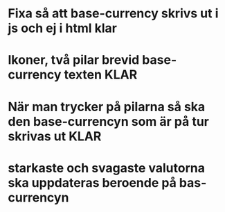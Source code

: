 # Fixa så att base-currency skrivs ut i js och ej i html klar
# Ikoner, två pilar brevid base-currency texten KLAR
# När man trycker på pilarna så ska den base-currencyn som är på tur skrivas ut KLAR 
# starkaste och svagaste valutorna ska uppdateras beroende på bas-currencyn 